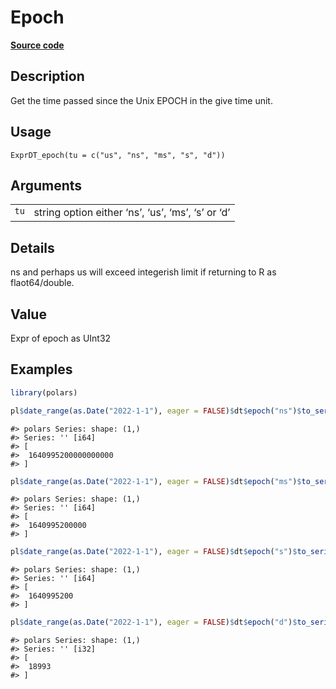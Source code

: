 
# Epoch

[**Source code**](https://github.com/pola-rs/r-polars/tree/main/R/expr__datetime.R#L553)

## Description

Get the time passed since the Unix EPOCH in the give time unit.

## Usage

<pre><code class='language-R'>ExprDT_epoch(tu = c("us", "ns", "ms", "s", "d"))
</code></pre>

## Arguments

<table>
<tr>
<td style="white-space: nowrap; font-family: monospace; vertical-align: top">
<code id="ExprDT_epoch_:_tu">tu</code>
</td>
<td>
string option either ‘ns’, ‘us’, ‘ms’, ‘s’ or ‘d’
</td>
</tr>
</table>

## Details

ns and perhaps us will exceed integerish limit if returning to R as
flaot64/double.

## Value

Expr of epoch as UInt32

## Examples

``` r
library(polars)

pl$date_range(as.Date("2022-1-1"), eager = FALSE)$dt$epoch("ns")$to_series()
```

    #> polars Series: shape: (1,)
    #> Series: '' [i64]
    #> [
    #>  1640995200000000000
    #> ]

``` r
pl$date_range(as.Date("2022-1-1"), eager = FALSE)$dt$epoch("ms")$to_series()
```

    #> polars Series: shape: (1,)
    #> Series: '' [i64]
    #> [
    #>  1640995200000
    #> ]

``` r
pl$date_range(as.Date("2022-1-1"), eager = FALSE)$dt$epoch("s")$to_series()
```

    #> polars Series: shape: (1,)
    #> Series: '' [i64]
    #> [
    #>  1640995200
    #> ]

``` r
pl$date_range(as.Date("2022-1-1"), eager = FALSE)$dt$epoch("d")$to_series()
```

    #> polars Series: shape: (1,)
    #> Series: '' [i32]
    #> [
    #>  18993
    #> ]
